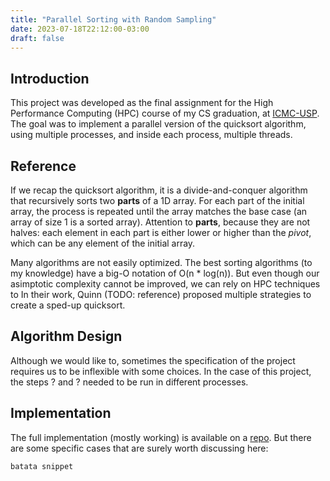 ```yaml
---
title: "Parallel Sorting with Random Sampling"
date: 2023-07-18T22:12:00-03:00
draft: false
---
```


## Introduction

This project was developed as the final assignment for the High Performance Computing (HPC) course of my CS graduation, at [ICMC-USP](https://www.icmc.usp.br). The goal was to implement a parallel version of the quicksort algorithm, using multiple processes, and inside each process, multiple threads.

## Reference

If we recap the quicksort algorithm, it is a divide-and-conquer algorithm that recursively sorts two **parts** of a 1D array. For each part of the initial array, the process is repeated until the array matches the base case (an array of size 1 is a sorted array). Attention to **parts**, because they are not halves: each element in each part is either lower or higher than the _pivot_, which can be any element of the initial array.

Many algorithms are not easily optimized. The best sorting algorithms (to my knowledge) have a big-O notation of O(n * log(n)). But even though our asimptotic complexity cannot be improved, we can rely on HPC techniques to 
In their work, Quinn (TODO: reference) proposed multiple strategies to create a sped-up quicksort.

## Algorithm Design

Although we would like to, sometimes the specification of the project requires us to be inflexible with some choices. In the case of this project, the steps ? and ? needed to be run in different processes.

## Implementation

The full implementation (mostly working) is available on a [repo](https://github.com/henriquenunez/psrs-omp-mpi). But there are some specific cases that are surely worth discussing here:

```
batata snippet
```
